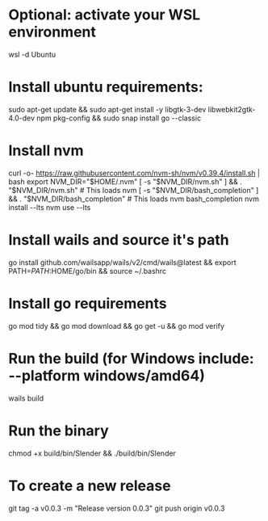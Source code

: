 # Optional: activate your WSL environment
wsl -d Ubuntu

# Install ubuntu requirements:
sudo apt-get update && sudo apt-get install -y libgtk-3-dev libwebkit2gtk-4.0-dev npm pkg-config && sudo snap install go --classic

# Install nvm
curl -o- https://raw.githubusercontent.com/nvm-sh/nvm/v0.39.4/install.sh | bash
export NVM_DIR="$HOME/.nvm"
[ -s "$NVM_DIR/nvm.sh" ] && \. "$NVM_DIR/nvm.sh" # This loads nvm
[ -s "$NVM_DIR/bash_completion" ] && \. "$NVM_DIR/bash_completion" # This loads nvm bash_completion
nvm install --lts
nvm use --lts

# Install wails and source it's path
go install github.com/wailsapp/wails/v2/cmd/wails@latest && export PATH=$PATH:$HOME/go/bin && source ~/.bashrc

# Install go requirements
go mod tidy && go mod download && go get -u && go mod verify

# Run the build (for Windows include: --platform windows/amd64)
wails build

# Run the binary
chmod +x build/bin/Slender && ./build/bin/Slender

# To create a new release
git tag -a v0.0.3 -m "Release version 0.0.3"
git push origin v0.0.3